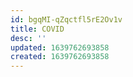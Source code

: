 ```yaml
---
id: bgqMI-qZqctfl5rE2Ov1v
title: COVID
desc: ''
updated: 1639762693858
created: 1639762693858
---
```


